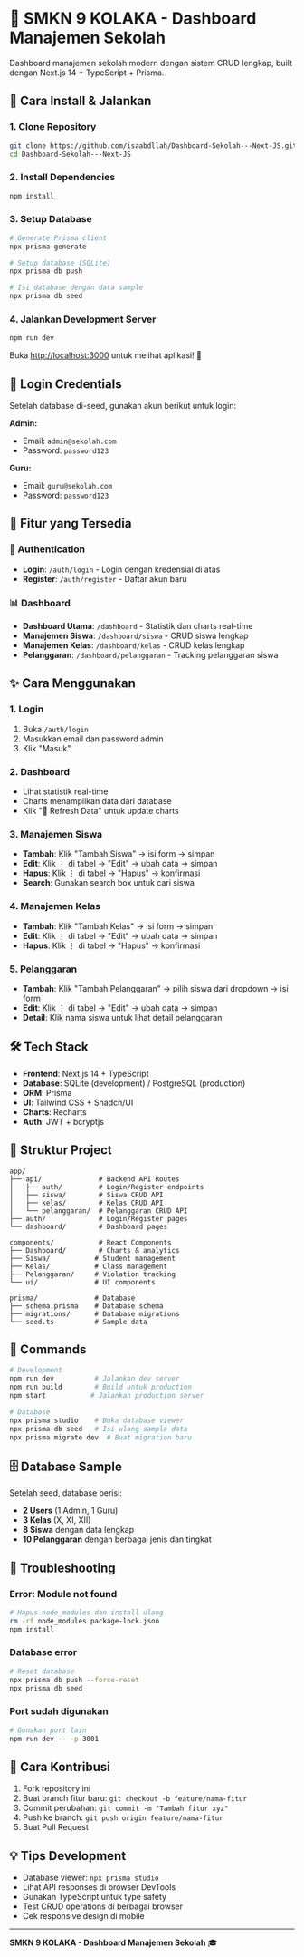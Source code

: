 # 🏫 SMKN 9 KOLAKA - Dashboard Manajemen Sekolah

Dashboard manajemen sekolah modern dengan sistem CRUD lengkap, built dengan Next.js 14 + TypeScript + Prisma.

## 🚀 Cara Install & Jalankan

### 1. Clone Repository
```bash
git clone https://github.com/isaabdllah/Dashboard-Sekolah---Next-JS.git
cd Dashboard-Sekolah---Next-JS
```

### 2. Install Dependencies
```bash
npm install
```

### 3. Setup Database
```bash
# Generate Prisma client
npx prisma generate

# Setup database (SQLite)
npx prisma db push

# Isi database dengan data sample
npx prisma db seed
```

### 4. Jalankan Development Server
```bash
npm run dev
```

Buka [http://localhost:3000](http://localhost:3000) untuk melihat aplikasi! 🎉

## 🔐 Login Credentials

Setelah database di-seed, gunakan akun berikut untuk login:

**Admin:**
- Email: `admin@sekolah.com`
- Password: `password123`

**Guru:**
- Email: `guru@sekolah.com`  
- Password: `password123`

## 📱 Fitur yang Tersedia

### 🔑 Authentication
- **Login**: `/auth/login` - Login dengan kredensial di atas
- **Register**: `/auth/register` - Daftar akun baru

### 📊 Dashboard
- **Dashboard Utama**: `/dashboard` - Statistik dan charts real-time
- **Manajemen Siswa**: `/dashboard/siswa` - CRUD siswa lengkap
- **Manajemen Kelas**: `/dashboard/kelas` - CRUD kelas lengkap  
- **Pelanggaran**: `/dashboard/pelanggaran` - Tracking pelanggaran siswa

## ✨ Cara Menggunakan

### 1. Login
1. Buka `/auth/login`
2. Masukkan email dan password admin
3. Klik "Masuk"

### 2. Dashboard
- Lihat statistik real-time
- Charts menampilkan data dari database
- Klik "🔄 Refresh Data" untuk update charts

### 3. Manajemen Siswa
- **Tambah**: Klik "Tambah Siswa" → isi form → simpan
- **Edit**: Klik ⋮ di tabel → "Edit" → ubah data → simpan
- **Hapus**: Klik ⋮ di tabel → "Hapus" → konfirmasi
- **Search**: Gunakan search box untuk cari siswa

### 4. Manajemen Kelas
- **Tambah**: Klik "Tambah Kelas" → isi form → simpan
- **Edit**: Klik ⋮ di tabel → "Edit" → ubah data → simpan
- **Hapus**: Klik ⋮ di tabel → "Hapus" → konfirmasi

### 5. Pelanggaran
- **Tambah**: Klik "Tambah Pelanggaran" → pilih siswa dari dropdown → isi form
- **Edit**: Klik ⋮ di tabel → "Edit" → ubah data → simpan
- **Detail**: Klik nama siswa untuk lihat detail pelanggaran

## 🛠️ Tech Stack

- **Frontend**: Next.js 14 + TypeScript
- **Database**: SQLite (development) / PostgreSQL (production)
- **ORM**: Prisma
- **UI**: Tailwind CSS + Shadcn/UI
- **Charts**: Recharts
- **Auth**: JWT + bcryptjs

## 📁 Struktur Project

```
app/
├── api/              # Backend API Routes
│   ├── auth/         # Login/Register endpoints
│   ├── siswa/        # Siswa CRUD API
│   ├── kelas/        # Kelas CRUD API
│   └── pelanggaran/  # Pelanggaran CRUD API
├── auth/             # Login/Register pages
└── dashboard/        # Dashboard pages

components/           # React Components
├── Dashboard/        # Charts & analytics
├── Siswa/           # Student management
├── Kelas/           # Class management
├── Pelanggaran/     # Violation tracking
└── ui/              # UI components

prisma/              # Database
├── schema.prisma    # Database schema
├── migrations/      # Database migrations
└── seed.ts          # Sample data
```

## 🔧 Commands

```bash
# Development
npm run dev          # Jalankan dev server
npm run build        # Build untuk production
npm start           # Jalankan production server

# Database
npx prisma studio    # Buka database viewer
npx prisma db seed   # Isi ulang sample data
npx prisma migrate dev  # Buat migration baru
```

## 🗄️ Database Sample

Setelah seed, database berisi:
- **2 Users** (1 Admin, 1 Guru)
- **3 Kelas** (X, XI, XII)
- **8 Siswa** dengan data lengkap
- **10 Pelanggaran** dengan berbagai jenis dan tingkat

## 🐛 Troubleshooting

### Error: Module not found
```bash
# Hapus node_modules dan install ulang
rm -rf node_modules package-lock.json
npm install
```

### Database error
```bash
# Reset database
npx prisma db push --force-reset
npx prisma db seed
```

### Port sudah digunakan
```bash
# Gunakan port lain
npm run dev -- -p 3001
```

## 📝 Cara Kontribusi

1. Fork repository ini
2. Buat branch fitur baru: `git checkout -b feature/nama-fitur`
3. Commit perubahan: `git commit -m "Tambah fitur xyz"`
4. Push ke branch: `git push origin feature/nama-fitur`
5. Buat Pull Request

## 💡 Tips Development

- Database viewer: `npx prisma studio`
- Lihat API responses di browser DevTools
- Gunakan TypeScript untuk type safety
- Test CRUD operations di berbagai browser
- Cek responsive design di mobile

---

**SMKN 9 KOLAKA - Dashboard Manajemen Sekolah** 🎓